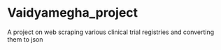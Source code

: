# Vaidyamegha_project
A project on web scraping various clinical trial registries and converting them to json
